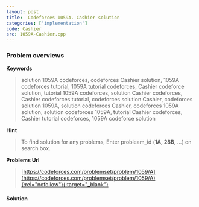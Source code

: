```yaml
---
layout: post
title:  Codeforces 1059A. Cashier solution
categories: ['implementation']
code: Cashier
src: 1059A-Cashier.cpp
---
```

### **Problem overviews**

**Keywords**
> solution 1059A codeforces, codeforces Cashier solution, 1059A codeforces tutorial, 1059A tutorial codeforces, Cashier codeforce solution, tutorial 1059A codeforces, solution Cashier codeforces, Cashier codeforces tutorial, codeforces solution Cashier, codeforces solution 1059A, solution codeforces Cashier, codeforces 1059A solution, solution codeforces 1059A, tutorial Cashier codeforces, Cashier tutorial codeforces, 1059A codeforce solution

**Hint**
> To find solution for any problems, Enter probleam_id (**1A, 28B**, ...) on search box. 

**Problems Url**
> [https://codeforces.com/problemset/problem/1059/A](https://codeforces.com/problemset/problem/1059/A){:rel="nofollow"}{:target="_blank"}

#### **Solution**



